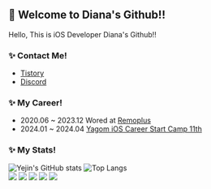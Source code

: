 ##  Welcome to Diana's Github!!
Hello, This is iOS Developer Diana's Github!!</br>

### ✨ Contact Me!
- [Tistory](https://devdiana.tistory.com/)</br>
- [Discord](https://discordapp.com/users/509326610281791498)</br>

### ✨ My Career!
- 2020.06 ~ 2023.12 Wored at [Remoplus](https://www.kr.remoplus.co/)</br>
- 2024.01 ~ 2024.04 [Yagom iOS Career Start Camp 11th](https://www.yagom-academy.kr/about)</br>

### ✨ My Stats!
![Yejin's GitHub stats](https://github-readme-stats.vercel.app/api?username=diana-yjh&show_icons=true)
![Top Langs](https://github-readme-stats.vercel.app/api/top-langs/?username=diana-yjh&layout=compact)
</br>
<img src="https://img.shields.io/badge/Swift-F05138?style=flat&logo=Swift&logoColor=white"/>
<img src="https://img.shields.io/badge/iOS-000000?style=flat&logo=iOS&logoColor=white"/>
<img src="https://img.shields.io/badge/Xcode-2478FF?style=flat&logo=Xcode&logoColor=white"/>
<img src="https://img.shields.io/badge/Git-F05032?style=flat&logo=Git&logoColor=white"/>
<img src="https://img.shields.io/badge/Figma-A566FF?style=flat&logo=figma&logoColor=white"/>
